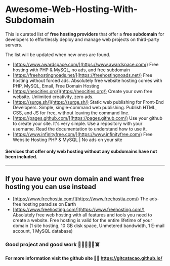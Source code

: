 # Awesome-Web-Hosting-With-Subdomain
This is curated list of **free hosting providers** that offer a **free subdomain** for developers to effortlessly deploy and manage web projects on third-party servers.

The list will be updated when new ones are found.



* [https://www.awardspace.com/](https://www.awardspace.com/) Free hosting with PHP & MySQL, no ads, and free subdomain
* [https://freehostingnoads.net/](https://freehostingnoads.net/) Free hosting without forced ads. Absolutely free website hosting comes with PHP, MySQL, Email, Free Domain Hosting
* [https://neocities.org/](https://neocities.org/) Create your own free website. Unlimited creativity, zero ads.
* [https://surge.sh/](https://surge.sh/) Static web publishing for Front-End Developers. Simple, single-command web publishing. Publish HTML, CSS, and JS for free, without leaving the command line.
* [https://pages.github.com/](https://pages.github.com/) Use your github to create your site. It's very simple. Use a repository with your username. Read the documentation to understand how to use it.
* [https://www.infinityfree.com/](https://www.infinityfree.com/) Free Website Hosting PHP & MySQL | No ads on your site

#### Services that offer only web hosting without any subdomains have not been included.




<hr>


## If you have your own domain and want free hosting you can use instead
* [https://www.freehostia.com/](https://www.freehostia.com/) The ads-free hosting paradise on Earth
* [https://www.freehosting.com/](https://www.freehosting.com/) Absolutely free web hosting with all features and tools you need to create a website. Free hosting is valid for the entire lifetime of your domain (1 site hosting, 10 GB disk space, Unmetered bandwidth, 1 E-mail account, 1 MySQL database)

### Good project and good work 👻🫡👋🧟‍♂️☠️
#### For more information visit the github site 👨‍💻 https://gitcatacao.github.io/
